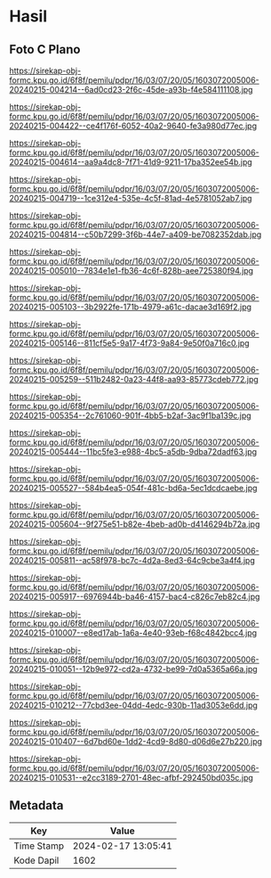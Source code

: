 # Hasil

## Foto C Plano

https://sirekap-obj-formc.kpu.go.id/6f8f/pemilu/pdpr/16/03/07/20/05/1603072005006-20240215-004214--6ad0cd23-2f6c-45de-a93b-f4e584111108.jpg

https://sirekap-obj-formc.kpu.go.id/6f8f/pemilu/pdpr/16/03/07/20/05/1603072005006-20240215-004422--ce4f176f-6052-40a2-9640-fe3a980d77ec.jpg

https://sirekap-obj-formc.kpu.go.id/6f8f/pemilu/pdpr/16/03/07/20/05/1603072005006-20240215-004614--aa9a4dc8-7f71-41d9-9211-17ba352ee54b.jpg

https://sirekap-obj-formc.kpu.go.id/6f8f/pemilu/pdpr/16/03/07/20/05/1603072005006-20240215-004719--1ce312e4-535e-4c5f-81ad-4e5781052ab7.jpg

https://sirekap-obj-formc.kpu.go.id/6f8f/pemilu/pdpr/16/03/07/20/05/1603072005006-20240215-004814--c50b7299-3f6b-44e7-a409-be7082352dab.jpg

https://sirekap-obj-formc.kpu.go.id/6f8f/pemilu/pdpr/16/03/07/20/05/1603072005006-20240215-005010--7834e1e1-fb36-4c6f-828b-aee725380f94.jpg

https://sirekap-obj-formc.kpu.go.id/6f8f/pemilu/pdpr/16/03/07/20/05/1603072005006-20240215-005103--3b2922fe-171b-4979-a61c-dacae3d169f2.jpg

https://sirekap-obj-formc.kpu.go.id/6f8f/pemilu/pdpr/16/03/07/20/05/1603072005006-20240215-005146--811cf5e5-9a17-4f73-9a84-9e50f0a716c0.jpg

https://sirekap-obj-formc.kpu.go.id/6f8f/pemilu/pdpr/16/03/07/20/05/1603072005006-20240215-005259--511b2482-0a23-44f8-aa93-85773cdeb772.jpg

https://sirekap-obj-formc.kpu.go.id/6f8f/pemilu/pdpr/16/03/07/20/05/1603072005006-20240215-005354--2c761060-901f-4bb5-b2af-3ac9f1ba139c.jpg

https://sirekap-obj-formc.kpu.go.id/6f8f/pemilu/pdpr/16/03/07/20/05/1603072005006-20240215-005444--11bc5fe3-e988-4bc5-a5db-9dba72dadf63.jpg

https://sirekap-obj-formc.kpu.go.id/6f8f/pemilu/pdpr/16/03/07/20/05/1603072005006-20240215-005527--584b4ea5-054f-481c-bd6a-5ec1dcdcaebe.jpg

https://sirekap-obj-formc.kpu.go.id/6f8f/pemilu/pdpr/16/03/07/20/05/1603072005006-20240215-005604--9f275e51-b82e-4beb-ad0b-d4146294b72a.jpg

https://sirekap-obj-formc.kpu.go.id/6f8f/pemilu/pdpr/16/03/07/20/05/1603072005006-20240215-005811--ac58f978-bc7c-4d2a-8ed3-64c9cbe3a4f4.jpg

https://sirekap-obj-formc.kpu.go.id/6f8f/pemilu/pdpr/16/03/07/20/05/1603072005006-20240215-005917--6976944b-ba46-4157-bac4-c826c7eb82c4.jpg

https://sirekap-obj-formc.kpu.go.id/6f8f/pemilu/pdpr/16/03/07/20/05/1603072005006-20240215-010007--e8ed17ab-1a6a-4e40-93eb-f68c4842bcc4.jpg

https://sirekap-obj-formc.kpu.go.id/6f8f/pemilu/pdpr/16/03/07/20/05/1603072005006-20240215-010051--12b9e972-cd2a-4732-be99-7d0a5365a66a.jpg

https://sirekap-obj-formc.kpu.go.id/6f8f/pemilu/pdpr/16/03/07/20/05/1603072005006-20240215-010212--77cbd3ee-04dd-4edc-930b-11ad3053e6dd.jpg

https://sirekap-obj-formc.kpu.go.id/6f8f/pemilu/pdpr/16/03/07/20/05/1603072005006-20240215-010407--6d7bd60e-1dd2-4cd9-8d80-d06d6e27b220.jpg

https://sirekap-obj-formc.kpu.go.id/6f8f/pemilu/pdpr/16/03/07/20/05/1603072005006-20240215-010531--e2cc3189-2701-48ec-afbf-292450bd035c.jpg


## Metadata

| Key        | Value               |
| ---------- | ------------------- |
| Time Stamp | 2024-02-17 13:05:41 |
| Kode Dapil | 1602                |




